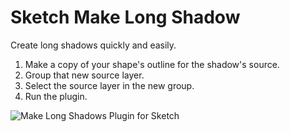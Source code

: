 Sketch Make Long Shadow
==========================

Create long shadows quickly and easily.

1. Make a copy of your shape's outline for the shadow's source.
2. Group that new source layer. 
3. Select the source layer in the new group.
4. Run the plugin.

![Make Long Shadows Plugin for Sketch](preview.gif)
